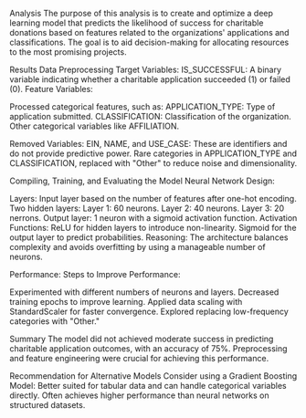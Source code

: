 Analysis
The purpose of this analysis is to create and optimize a deep learning model that predicts the likelihood of success for charitable donations based on features related to the organizations' applications and classifications. The goal is to aid decision-making for allocating resources to the most promising projects.


Results
Data Preprocessing
Target Variables:
IS_SUCCESSFUL: A binary variable indicating whether a charitable application succeeded (1) or failed (0).
Feature Variables:

Processed categorical features, such as:
APPLICATION_TYPE: Type of application submitted.
CLASSIFICATION: Classification of the organization.
Other categorical variables like AFFILIATION.

Removed Variables:
EIN, NAME, and USE_CASE: These are identifiers and do not provide predictive power.
Rare categories in APPLICATION_TYPE and CLASSIFICATION, replaced with "Other" to reduce noise and dimensionality.


Compiling, Training, and Evaluating the Model
Neural Network Design:

Layers:
Input layer based on the number of features after one-hot encoding.
Two hidden layers:
Layer 1: 60 neurons.
Layer 2: 40 neurons.
Layer 3: 20 nerrons.
Output layer: 1 neuron with a sigmoid activation function.
Activation Functions:
ReLU for hidden layers to introduce non-linearity.
Sigmoid for the output layer to predict probabilities.
Reasoning: The architecture balances complexity and avoids overfitting by using a manageable number of neurons.

Performance:
Steps to Improve Performance:

Experimented with different numbers of neurons and layers.
Decreased training epochs to improve learning.
Applied data scaling with StandardScaler for faster convergence.
Explored replacing low-frequency categories with "Other."


Summary
The model did not achieved moderate success in predicting charitable application outcomes, with an accuracy of 75%.
Preprocessing and feature engineering were crucial for achieving this performance.

Recommendation for Alternative Models
Consider using a Gradient Boosting Model:
Better suited for tabular data and can handle categorical variables directly.
Often achieves higher performance than neural networks on structured datasets.

